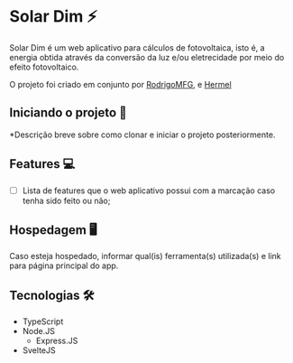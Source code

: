 # Solar Dim ⚡

Solar Dim é um web aplicativo para cálculos de fotovoltaica, isto é, a energia obtida através da conversão da luz e/ou eletrecidade por meio do efeito fotovoltaico.

O projeto foi criado em conjunto por [RodrigoMFG](https://github.com/RodrigoMFG), []() e [Hermel](https://github.com/H3rmel)

## Iniciando o projeto 🚀

*Descrição breve sobre como clonar e iniciar o projeto posteriormente.

## Features 💻

- [ ] Lista de features que o web aplicativo possui com a marcação caso tenha sido feito ou não;

## Hospedagem 🖥️

Caso esteja hospedado, informar qual(is) ferramenta(s) utilizada(s) e link para página principal do app.

## Tecnologias 🛠️

- TypeScript
- Node.JS
  - Express.JS
- SvelteJS
